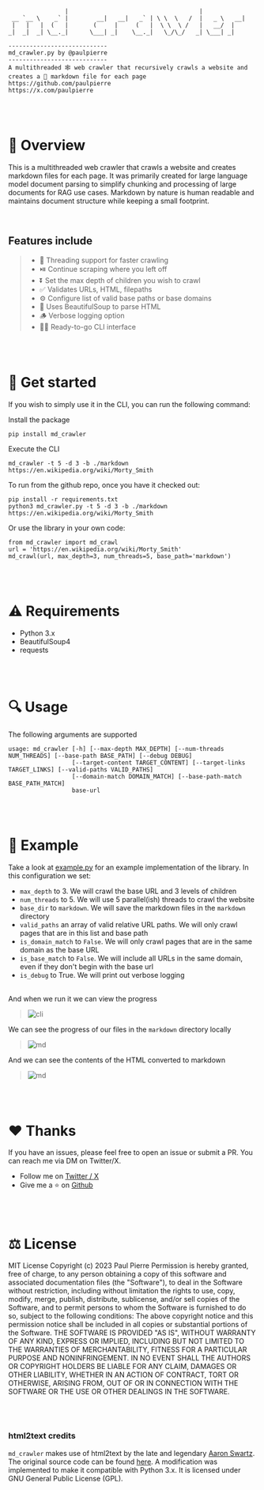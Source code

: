 ```
                |                                     |             
 __ `__ \    _` |        __|   __|   _` | \ \  \   /  |   _ \   __| 
 |   |   |  (   |       (     |     (   |  \ \  \ /   |   __/  |    
_|  _|  _| \__._|      \___| _|    \__._|   \_/\_/   _| \___| _|    

----------------------------
md_crawler.py by @paulpierre
----------------------------
A multithreaded 🕸️ web crawler that recursively crawls a website and creates a 🔽 markdown file for each page
https://github.com/paulpierre
https://x.com/paulpierre                                                           
```
<br><br>

# 📝 Overview
This is a multithreaded web crawler that crawls a website and creates markdown files for each page.
It was primarily created for large language model document parsing to simplify chunking and processing of large documents for RAG use cases.
Markdown by nature is human readable and maintains document structure while keeping a small footprint.

<br>

## Features include

> - 🧵 Threading support for faster crawling
> - ⏯️ Continue scraping where you left off
> - ⏬ Set the max depth of children you wish to crawl
> - ✅ Validates URLs, HTML, filepaths
> - ⚙️ Configure list of valid base paths or base domains
> - 🍲 Uses BeautifulSoup to parse HTML
> - 🪵 Verbose logging option
> - 👩‍💻 Ready-to-go CLI interface

<br><br>

# 🚀 Get started

If you wish to simply use it in the CLI, you can run the following command:

Install the package
```
pip install md_crawler
```

Execute the CLI
```
md_crawler -t 5 -d 3 -b ./markdown https://en.wikipedia.org/wiki/Morty_Smith
```

To run from the github repo, once you have it checked out:
```
pip install -r requirements.txt
python3 md_crawler.py -t 5 -d 3 -b ./markdown https://en.wikipedia.org/wiki/Morty_Smith
```

Or use the library in your own code:
```
from md_crawler import md_crawl
url = 'https://en.wikipedia.org/wiki/Morty_Smith'
md_crawl(url, max_depth=3, num_threads=5, base_path='markdown')
```
<br><br>

# ⚠️  Requirements


- Python 3.x
- BeautifulSoup4
- requests

<br><br>
# 🔍 Usage

The following arguments are supported
```
usage: md_crawler [-h] [--max-depth MAX_DEPTH] [--num-threads NUM_THREADS] [--base-path BASE_PATH] [--debug DEBUG]
                  [--target-content TARGET_CONTENT] [--target-links TARGET_LINKS] [--valid-paths VALID_PATHS]
                  [--domain-match DOMAIN_MATCH] [--base-path-match BASE_PATH_MATCH]
                  base-url
```

<br><br>

# 📝 Example
Take a look at [example.py](https://github.com/paulpierre/md_crawler/blob/main/example.py) for an example
implementation of the library. In this configuration we set:
- `max_depth` to 3. We will crawl the base URL and 3 levels of children
- `num_threads` to 5. We will use 5 parallel(ish) threads to crawl the website
- `base_dir` to `markdown`. We will save the markdown files in the `markdown` directory
- `valid_paths` an array of valid relative URL paths. We will only crawl pages that are in this list and base path
- `is_domain_match` to `False`. We will only crawl pages that are in the same domain as the base URL
- `is_base_match` to `False`. We will include all URLs in the same domain, even if they don't begin with the base url
- `is_debug` to True. We will print out verbose logging
<br><br>

And when we run it we can view the progress
<br>
> ![cli](https://github.com/paulpierre/md_crawler/blob/main/img/ss_crawler.png?raw=true)

We can see the progress of our files in the `markdown` directory locally
> ![md](https://github.com/paulpierre/md_crawler/blob/main/img/ss_dir.png?raw=true)

And we can see the contents of the HTML converted to markdown
> ![md](https://github.com/paulpierre/md_crawler/blob/main/img/ss_markdown.png?raw=true)

<br><br>
# ❤️ Thanks 
If you have an issues, please feel free to open an issue or submit a PR. You can reach me via DM on Twitter/X.

  - Follow me on [Twitter / X](https://x.com/paulpierre)
  - Give me a ⭐ on [Github](https://github.com/paulpierre)


<br><br>
# ⚖️ License
MIT License
Copyright (c) 2023 Paul Pierre
Permission is hereby granted, free of charge, to any person obtaining a copy
of this software and associated documentation files (the "Software"), to deal
in the Software without restriction, including without limitation the rights
to use, copy, modify, merge, publish, distribute, sublicense, and/or sell
copies of the Software, and to permit persons to whom the Software is
furnished to do so, subject to the following conditions:
The above copyright notice and this permission notice shall be included in all
copies or substantial portions of the Software.
THE SOFTWARE IS PROVIDED "AS IS", WITHOUT WARRANTY OF ANY KIND, EXPRESS OR
IMPLIED, INCLUDING BUT NOT LIMITED TO THE WARRANTIES OF MERCHANTABILITY,
FITNESS FOR A PARTICULAR PURPOSE AND NONINFRINGEMENT. IN NO EVENT SHALL THE
AUTHORS OR COPYRIGHT HOLDERS BE LIABLE FOR ANY CLAIM, DAMAGES OR OTHER
LIABILITY, WHETHER IN AN ACTION OF CONTRACT, TORT OR OTHERWISE, ARISING FROM,
OUT OF OR IN CONNECTION WITH THE SOFTWARE OR THE USE OR OTHER DEALINGS IN THE
SOFTWARE.

<br><br>

###  html2text credits
`md_crawler` makes use of html2text by the late and legendary [Aaron Swartz](me@aaronsw.com). The original source code can be found [here](http://www.aaronsw.com/2002/html2text). A modification was implemented to make it compatible with Python 3.x. It is licensed under GNU General Public License (GPL).
